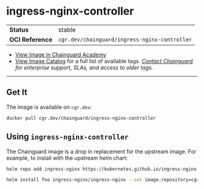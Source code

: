 <!--monopod:start-->
# ingress-nginx-controller
| | |
| - | - |
| **Status** | stable |
| **OCI Reference** | `cgr.dev/chainguard/ingress-nginx-controller` |


* [View Image in Chainguard Academy](https://edu.chainguard.dev/chainguard/chainguard-images/reference/ingress-nginx-controller/overview/)
* [View Image Catalog](https://console.enforce.dev/images/catalog) for a full list of available tags.
*[Contact Chainguard](https://www.chainguard.dev/chainguard-images) for enterprise support, SLAs, and access to older tags.*

---
<!--monopod:end-->

## Get It

The image is available on `cgr.dev`:

```
docker pull cgr.dev/chainguard/ingress-nginx-controller
```

## Using `ingress-nginx-controller`

The Chainguard image is a drop in replacement for the upstream image. For example, to install with the upstream helm chart:

```bash
helm repo add ingress-nginx https://kubernetes.github.io/ingress-nginx

helm install foo ingress-nginx/ingress-nginx --set image.repository=cgr.dev/chainguard/ingress-nginx-controller
```